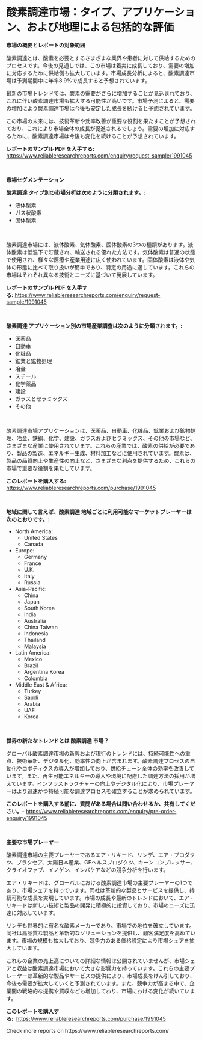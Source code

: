 <p><h1>酸素調達市場：タイプ、アプリケーション、および地理による包括的な評価</h1></p><p><strong>市場の概要とレポートの対象範囲</strong></p>
<p><p>酸素調達とは、酸素を必要とするさまざまな業界や患者に対して供給するためのプロセスです。今後の見通しでは、この市場は着実に成長しており、需要の増加に対応するために供給側も拡大しています。市場成長分析によると、酸素調達市場は予測期間中に年率8.9%で成長すると予想されています。</p><p>最新の市場トレンドでは、酸素の需要がさらに増加することが見込まれており、これに伴い酸素調達市場も拡大する可能性が高いです。市場予測によると、需要の増加により酸素調達市場は今後も安定した成長を続けると予想されています。</p><p>この市場の未来には、技術革新や効率改善が重要な役割を果たすことが予想されており、これにより市場全体の成長が促進されるでしょう。需要の増加に対応するために、酸素調達市場は今後も変化を続けることが予想されています。</p></p>
<p><strong>レポートのサンプル PDF を入手する:</strong> <a href="https://www.reliableresearchreports.com/enquiry/request-sample/1991045">https://www.reliableresearchreports.com/enquiry/request-sample/1991045</a></p>
<p>&nbsp;</p>
<p><strong>市場セグメンテーション</strong></p>
<p><strong>酸素調達 タイプ別の市場分析は次のように分類されます。:</strong></p>
<p><ul><li>液体酸素</li><li>ガス状酸素</li><li>固体酸素</li></ul></p>
<p>&nbsp;</p>
<p><p>酸素調達市場には、液体酸素、気体酸素、固体酸素の3つの種類があります。液体酸素は低温下で貯蔵され、輸送される優れた方法です。気体酸素は普通の状態で使用され、様々な医療や産業用途に広く使われています。固体酸素は液体や気体の形態に比べて取り扱いが簡単であり、特定の用途に適しています。これらの市場はそれぞれ異なる技術とニーズに基づいて発展しています。</p></p>
<p><strong>レポートのサンプル PDF を入手する:</strong>&nbsp;<a href="https://www.reliableresearchreports.com/enquiry/request-sample/1991045">https://www.reliableresearchreports.com/enquiry/request-sample/1991045</a></p>
<p>&nbsp;</p>
<p><strong> 酸素調達 アプリケーション別の市場産業調査は次のように分類されます。:</strong></p>
<p><ul><li>医薬品</li><li>自動車</li><li>化粧品</li><li>鉱業と鉱物処理</li><li>冶金</li><li>スチール</li><li>化学薬品</li><li>建設</li><li>ガラスとセラミックス</li><li>その他</li></ul></p>
<p>&nbsp;</p>
<p><p>酸素調達市場アプリケーションは、医薬品、自動車、化粧品、鉱業および鉱物処理、冶金、鉄鋼、化学、建設、ガラスおよびセラミックス、その他の市場など、さまざまな産業に使用されています。これらの産業では、酸素の供給が必要であり、製品の製造、エネルギー生成、材料加工などに使用されています。酸素は、製品の品質向上や生産性の向上など、さまざまな利点を提供するため、これらの市場で重要な役割を果たしています。</p></p>
<p><strong>このレポートを購入する:</strong>&nbsp; <a href="https://www.reliableresearchreports.com/purchase/1991045">https://www.reliableresearchreports.com/purchase/1991045</a></p>
<p>&nbsp;</p>
<p><strong>地域に関して言えば、酸素調達 地域ごとに利用可能なマーケットプレーヤーは次のとおりです。:</strong></p>
<p><ul>
    <li>
        North America:
        <ul>
            <li>United States</li>
            <li>Canada</li>
        </ul>
    </li>
    <li>
        Europe:
        <ul>
            <li>Germany</li>
            <li>France</li>
            <li>U.K.</li>
            <li>Italy</li>
            <li>Russia</li>
        </ul>
    </li>
    <li>
        Asia-Pacific:
        <ul>
            <li>China</li>
            <li>Japan</li>
            <li>South Korea</li>
            <li>India</li>
            <li>Australia</li>
            <li>China Taiwan</li>
            <li>Indonesia</li>
            <li>Thailand</li>
            <li>Malaysia</li>
        </ul>
    </li>
    <li>
        Latin America:
        <ul>
            <li>Mexico</li>
            <li>Brazil</li>
            <li>Argentina Korea</li>
            <li>Colombia</li>
        </ul>
    </li>
    <li>
        Middle East & Africa:
        <ul>
            <li>Turkey</li>
            <li>Saudi</li>
            <li>Arabia</li>
            <li>UAE</li>
            <li>Korea</li>
        </ul>
    </li>
    </ul></p>
<p>&nbsp;</p>
<p><strong>世界の新たなトレンドとは 酸素調達 市場？</strong></p>
<p><p>グローバル酸素調達市場の新興および現行のトレンドには、持続可能性への重点、技術革新、デジタル化、効率性の向上が含まれます。酸素調達プロセスの自動化やロボティクスの導入が増加しており、供給チェーン全体の効率を改善しています。また、再生可能エネルギーの導入や環境に配慮した調達方法の採用が増えています。インフラストラクチャーの向上やデジタル化により、市場プレーヤーはより迅速かつ持続可能な調達プロセスを確立することが求められています。</p></p>
<p><strong>このレポートを購入する前に、質問がある場合は問い合わせるか、共有してください。</strong>- <a href="https://www.reliableresearchreports.com/enquiry/pre-order-enquiry/1991045">https://www.reliableresearchreports.com/enquiry/pre-order-enquiry/1991045</a></p>
<p>&nbsp;</p>
<p><strong>主要な市場プレーヤー</strong></p>
<p><p>酸素調達市場の主要プレーヤーであるエア・リキード、リンデ、エア・プロダクツ、プラクセア、太陽日本産業、GFヘルスプロダクツ、キーンコンプレッサー、クライオファブ、イノゲン、インバケアなどの競争分析を行います。</p><p>エア・リキードは、グローバルにおける酸素調達市場の主要プレーヤーの1つであり、市場シェアを持っています。同社は革新的な製品とサービスを提供し、持続可能な成長を実現しています。市場の成長や最新のトレンドにおいて、エア・リキードは新しい技術と製品の開発に積極的に投資しており、市場のニーズに迅速に対応しています。</p><p>リンデも世界的に有名な酸素メーカーであり、市場での地位を確立しています。同社は高品質な製品と革新的なソリューションを提供し、顧客満足度を高めています。市場の規模も拡大しており、競争力のある価格設定により市場シェアを拡大しています。</p><p>これらの企業の売上高についての詳細な情報は公開されていませんが、市場シェアと収益は酸素調達市場において大きな影響力を持っています。これらの主要プレーヤーは革新的な製品やサービスの提供により、市場成長をけん引しており、今後も需要が拡大していくと予測されています。また、競争力が高まる中で、企業間の戦略的な提携や買収なども増加しており、市場における変化が続いています。</p></p>
<p><strong>このレポートを購入する:</strong>&nbsp;&nbsp;<a href="https://www.reliableresearchreports.com/purchase/1991045">https://www.reliableresearchreports.com/purchase/1991045</a></p>
<p>Check more reports on https://www.reliableresearchreports.com/</p>